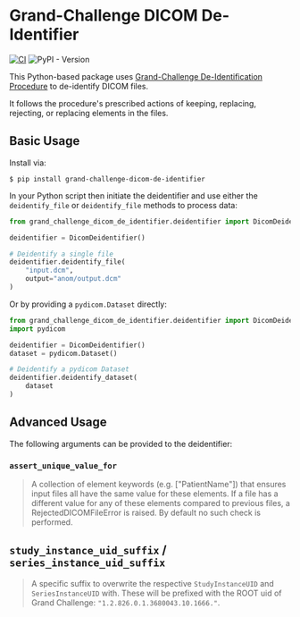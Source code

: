# Grand-Challenge DICOM De-Identifier
[![CI](https://github.com/DIAGNijmegen/rse-grand-challenge-dicom-de-identifier/actions/workflows/ci.yml/badge.svg?branch=main)](https://github.com/DIAGNijmegen/rse-grand-challenge-dicom-de-identifier/actions/workflows/ci.yml?query=branch%3Amain)
![PyPI - Version](https://img.shields.io/pypi/v/grand-challenge-dicom-de-identifier)

This Python-based package uses [Grand-Challenge De-Identification Procedure](https://github.com/DIAGNijmegen/rse-grand-challenge-dicom-de-id-procedure) to de-identify DICOM files.

It follows the procedure's prescribed actions of keeping, replacing, rejecting, or replacing elements in the files.


## Basic Usage

Install via:


    $ pip install grand-challenge-dicom-de-identifier

In your Python script then initiate the deidentifier and use either the `deidentify_file` or `deidentify_file` methods to process data:

```Python
from grand_challenge_dicom_de_identifier.deidentifier import DicomDeidentifier

deidentifier = DicomDeidentifier()

# Deidentify a single file
deidentifier.deidentify_file(
    "input.dcm",
    output="anom/output.dcm"
)
```

Or by providing a `pydicom.Dataset` directly:

```Python
from grand_challenge_dicom_de_identifier.deidentifier import DicomDeidentifier
import pydicom

deidentifier = DicomDeidentifier()
dataset = pydicom.Dataset()

# Deidentify a pydicom Dataset
deidentifier.deidentify_dataset(
    dataset
)

```

## Advanced Usage

The following arguments can be provided to the deidentifier:

### `assert_unique_value_for`

> A collection of element keywords (e.g. ["PatientName"]) that ensures input files all have the same value for these  elements. If a file has a different value for any of these elements compared to previous files, a RejectedDICOMFileError is raised. By default no such check is performed.

## `study_instance_uid_suffix` / `series_instance_uid_suffix`

> A specific suffix to overwrite the respective `StudyInstanceUID` and `SeriesInstanceUID` with. These will be prefixed with the ROOT uid of Grand Challenge: `"1.2.826.0.1.3680043.10.1666."`.
